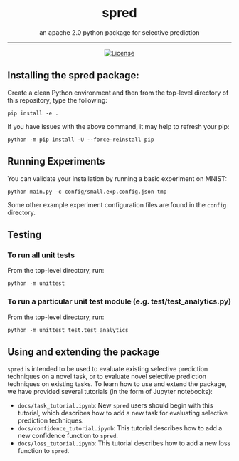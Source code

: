 <div align="center">
    <br>
    <h1>spred</h1>
    <p>
    an apache 2.0 python package for selective prediction
    </p>
    <hr/>
</div>
<p align="center">
    <a href="https://github.com/Mark-Hopkins-at-Williams/selective-prediction/blob/main/LICENSE">
        <img alt="License" src="https://img.shields.io/badge/license-apache2.0-blue">
    </a>
    <br/>
</p>

## Installing the spred package:

Create a clean Python environment and then from the top-level directory of
this repository, type the following:

    pip install -e .

If you have issues with the above command, it may help to refresh your pip:

    python -m pip install -U --force-reinstall pip    


## Running Experiments

You can validate your installation by running a basic experiment on MNIST: 
    
    python main.py -c config/small.exp.config.json tmp

Some other example experiment configuration files are found in 
the `config` directory.

## Testing
### To run all unit tests

From the top-level directory, run: 

    python -m unittest

### To run a particular unit test module (e.g. test/test_analytics.py)

From the top-level directory, run:

    python -m unittest test.test_analytics


## Using and extending the package

```spred``` is intended to be used to evaluate existing
selective prediction techniques on a novel task, or to evaluate
novel selective prediction techniques on existing tasks. To learn how
to use and extend the package, we have provided several tutorials 
(in the form of Jupyter notebooks):

- ```docs/task_tutorial.ipynb```: New ```spred``` users should begin 
with this tutorial, which describes how to add a new task for evaluating
selective prediction techniques.
- ```docs/confidence_tutorial.ipynb```: This tutorial describes how to
add a new confidence function to ```spred```.
- ```docs/loss_tutorial.ipynb```: This tutorial describes how to add a
new loss function to ```spred```.

